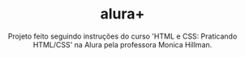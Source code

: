 <h1 align="center"> alura+ </h1>

<p align="Center"> Projeto feito seguindo instruções do curso 'HTML e CSS: Praticando HTML/CSS' na Alura pela professora Monica Hillman. </p>
